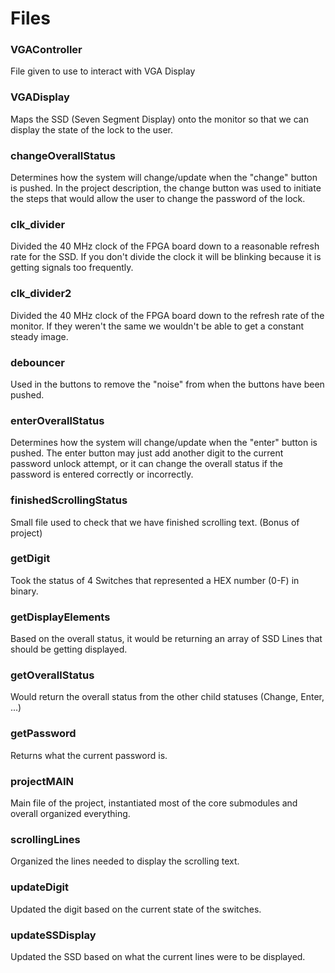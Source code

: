 # Files

### VGAController
File given to use to interact with VGA Display

### VGADisplay
Maps the SSD (Seven Segment Display) onto the monitor so that we can display the state of the lock to the user.

### changeOverallStatus
Determines how the system will change/update when the "change" button is pushed. In the project description, the change button was used to initiate the steps that would allow the user to change the password of the lock.

### clk_divider
Divided the 40 MHz clock of the FPGA board down to a reasonable refresh rate for the SSD. If you don't divide the clock it will be blinking because it is getting signals too frequently.

### clk_divider2
Divided the 40 MHz clock of the FPGA board down to the refresh rate of the monitor. If they weren't the same we wouldn't be able to get a constant steady image.

### debouncer
Used in the buttons to remove the "noise" from when the buttons have been pushed.

### enterOverallStatus
Determines how the system will change/update when the "enter" button is pushed. The enter button may just add another digit to the current password unlock attempt, or it can change the overall status if the password is entered correctly or incorrectly.

### finishedScrollingStatus
Small file used to check that we have finished scrolling text. (Bonus of project)

### getDigit
Took the status of 4 Switches that represented a HEX number (0-F) in binary.

### getDisplayElements
Based on the overall status, it would be returning an array of SSD Lines that should be getting displayed.

### getOverallStatus
Would return the overall status from the other child statuses (Change, Enter, ...)

### getPassword
Returns what the current password is.

### projectMAIN
Main file of the project, instantiated most of the core submodules and overall organized everything.

### scrollingLines
Organized the lines needed to display the scrolling text.

### updateDigit
Updated the digit based on the current state of the switches.

### updateSSDisplay
Updated the SSD based on what the current lines were to be displayed.
